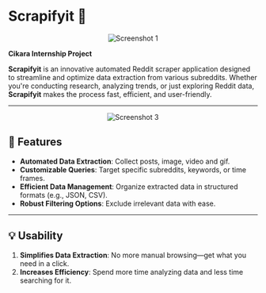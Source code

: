 # Scrapifyit 🤖  

<div align="center"> <img src="https://github.com/user-attachments/assets/edb82f44-a7e2-4716-a590-fd62e01ab81b" alt="Screenshot 1"> </div>

**Cikara Internship Project**

**Scrapifyit** is an innovative automated Reddit scraper application designed to streamline and optimize data extraction from various subreddits. Whether you're conducting research, analyzing trends, or just exploring Reddit data, **Scrapifyit** makes the process fast, efficient, and user-friendly.

---

<div align="center"> <img src="https://github.com/user-attachments/assets/00d97b89-9988-43ca-b207-23b8a1dc0027" alt="Screenshot 3"> </div>


## 🚀 Features  
- **Automated Data Extraction**: Collect posts, image, video and gif.  
- **Customizable Queries**: Target specific subreddits, keywords, or time frames.  
- **Efficient Data Management**: Organize extracted data in structured formats (e.g., JSON, CSV).  
- **Robust Filtering Options**: Exclude irrelevant data with ease.  

---

## 💡 Usability  
1. **Simplifies Data Extraction**: No more manual browsing—get what you need in a click.  
2. **Increases Efficiency**: Spend more time analyzing data and less time searching for it.  
